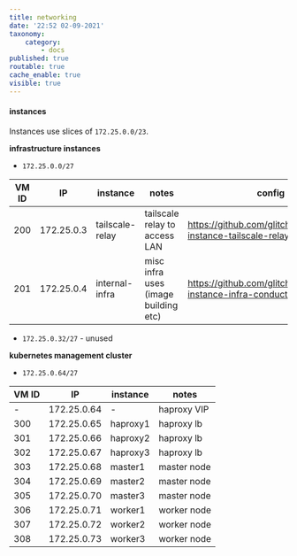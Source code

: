 ```yaml
---
title: networking
date: '22:52 02-09-2021'
taxonomy:
    category:
        - docs
published: true
routable: true
cache_enable: true
visible: true
---
```


#### instances

Instances use slices of `172.25.0.0/23`.

**infrastructure instances**

- `172.25.0.0/27`

| VM ID | IP               | instance          | notes                                               | config                                                                                           |
|----------|----------------|--------------------|------------------------------------------------|-------------------------------------------------------------------------------------|
| 200     | 172.25.0.3 | tailscale-relay | tailscale relay to access LAN           | https://github.com/glitchcrab/homelab-instance-tailscale-relay   |
| 201     | 172.25.0.4 | internal-infra   | misc infra uses (image building etc) | https://github.com/glitchcrab/homelab-instance-infra-conductor |

- `172.25.0.32/27` - unused

**kubernetes management cluster**

- `172.25.0.64/27`

| VM ID | IP                 | instance  | notes           |
|----------|------------------|-------------|------------------|
| -          | 172.25.0.64 | -              | haproxy VIP |
| 300     | 172.25.0.65 | haproxy1 | haproxy lb    |
| 301     | 172.25.0.66 | haproxy2 | haproxy lb   |
| 302     | 172.25.0.67 | haproxy3 | haproxy lb   |
| 303     | 172.25.0.68 | master1  | master node  |
| 304     | 172.25.0.69 | master2  | master node  |
| 305     | 172.25.0.70 | master3  | master node  |
| 306     | 172.25.0.71 | worker1  | worker node  |
| 307     | 172.25.0.72 | worker2  | worker node  |
| 308     | 172.25.0.73 | worker3  | worker node  |
